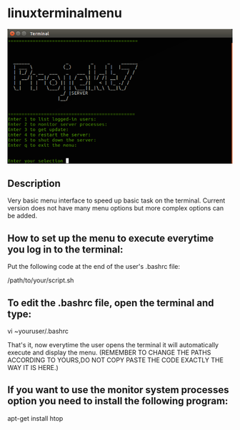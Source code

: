 # linuxterminalmenu

![Screenshot](screenshot.png)

Description
-----------------------------------------------------
Very basic menu interface to speed up basic task on the terminal.
Current version does not have many menu options but more complex options can be added.

How to set up the menu to execute everytime you log in to the terminal:
-----------------------------------------------------
Put the following code at the end of the user's .bashrc file: 

/path/to/your/script.sh


To edit the .bashrc file, open the terminal and type:
-----------------------------------------------------

vi ~youruser/.bashrc


That's it, now everytime the user opens the terminal it will automatically execute and display the menu.
(REMEMBER TO CHANGE THE PATHS ACCORDING TO YOURS,DO NOT COPY PASTE THE CODE EXACTLY THE WAY IT IS HERE.)

If you want to use the monitor system processes option you need to install the following program:
------------------------------------------------------
apt-get install htop

